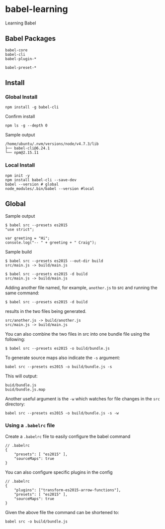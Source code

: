 # babel-learning

Learning Babel

## Babel Packages

```
babel-core
babel-cli
babel-plugin-*

babel-preset-*
```

## Install

### Global Install

```
npm install -g babel-cli
```

Confirm install

```
npm ls -g --depth 0
```

Sample output

```
/home/ubuntu/.nvm/versions/node/v4.7.3/lib
├── babel-cli@6.24.1
└── npm@2.15.11
```

### Local Install

```
npm init -y
npm install babel-cli --save-dev
babel --version # global
node_modules/.bin/babel --version #local
```

## Global 

Sample output

```
$ babel src --presets es2015
"use strict";

var greeting = "Hi";
console.log("-- " + greeting + " Craig");
```

Sample build

```
$ babel src --presets es2015 --out-dir build
src/main.js -> build/main.js
```

```
$ babel src --presets es2015 -d build
src/main.js -> build/main.js
```

Adding another file named, for example, `another.js` to src and running the same command:

```
$ babel src --presets es2015 -d build
```

results in the two files being generated.

```
src/another.js -> build/another.js
src/main.js -> build/main.js
```

You can also combine the two files in src into one bundle file using the following:

```
$ babel src --presets es2015 -o build/bundle.js
```

To generate source maps also indicate the `-s` argument:

```
babel src --presets es2015 -o build/bundle.js -s
```

This will output:

```
buid/bundle.js
buid/bundle.js.map
```

Another useful argument is the `-w` which watches for file changes in the `src` directory:


```
babel src --presets es2015 -o build/bundle.js -s -w
```

### Using a `.babelrc` file


Create a `.babelrc` file to easily configure the babel command

```
// .babelrc
{
    "presets": [ "es2015" ],
    "sourceMaps": true
}
```

You can also configure specific plugins in the config

```
// .babelrc
{
    "plugins": ["transform-es2015-arrow-functions"],
    "presets": [ "es2015" ],
    "sourceMaps": true
}
```

Given the above file the command can be shortened to:

```
babel src -o build/bundle.js
```





